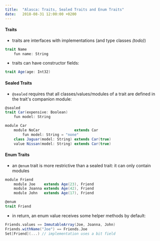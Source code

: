 ```yaml
---
title:  "Alasca: Traits, Sealed Traits and Enum Traits"
date:   2018-08-31 12:00:00 +0200
---
```


#### Traits
 
- traits are interfaces with implementations (and type classes _(todo)_)

```scala
trait Name
	fun name: String
```

 - traits can have constructor fields:

```scala
trait Age(age: Int32)
```

#### Sealed Traits

- `@sealed` requires that all classes/values/modules of a trait are defined in the trait's companion module:

```scala
@sealed
trait Car(expensive: Boolean)
	fun model: String

module Car
	module NoCar                extends Car
		fun model: String = "none"
	class Jaguar(model: String) extends Car(true)
	value Nissan(model: String) extends Car(true)
```

#### Enum Traits

- an `@enum` trait is more restrictive than a sealed trait: it can only contain modules

```scala
module Friend
	module Joe    extends Age(23), Friend
	module Joanna extends Age(42), Friend
	module John   extends Age(17), Friend

@enum
trait Friend
```

 - in return, an enum value receives some helper methods by default:

```scala
Friends.values == ImmutableArray(Joe, Joanna, John)
Friends.withName("Joe") == Friends.Joe
Set[Friend](...) // implementation uses a bit field
```
